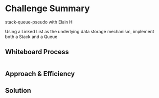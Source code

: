 # Challenge Summary
<!-- Description of the challenge -->
stack-queue-pseudo with Elain H 

Using a Linked List as the underlying data storage mechanism, implement both a Stack and a Queue


## Whiteboard Process
<!-- Embedded whiteboard image -->
![]()

## Approach & Efficiency
<!-- What approach did you take? Why? What is the Big O space/time for this approach? -->


## Solution
<!-- Show how to run your code, and examples of it in action -->

